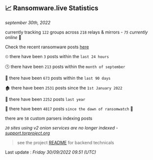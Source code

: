 
## 📈 Ransomware.live Statistics
_september 30th, 2022_

currently tracking `122` groups across `218` relays & mirrors - _`75` currently online_ 📡

Check the recent ransomware posts [here](https://www.ransomware.live/#/recentposts)


⏲ there have been `3` posts within the `last 24 hours`

🕓 there have been `213` posts within the `month of september`

📅 there have been `673` posts within the `last 90 days`

🏚 there have been `2531` posts since the `1st January 2022`

🚀 there have been `2252` posts `last year`

🦕 there have been `4817` posts `since the dawn of ransomwatch` 🐣

there are `58` custom parsers indexing posts

_`20` sites using v2 onion services are no longer indexed - [support.torproject.org](https://support.torproject.org/onionservices/v2-deprecation/)_

> see the project [README](https://github.com/jmousqueton/ransomwatch#readme) for backend technicals



Last update : _Friday 30/09/2022 09.51 (UTC)_

